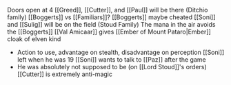 Doors open at 4
[[Greed]], [[Cutter]], and [[Paul]] will be there (Ditchio family)
[[Boggerts]] vs [[Familiars]]?
[[Boggerts]] maybe cheated
[[Soni]] and [[Sulig]] will be on the field (Stoud Family)
The mana in the air avoids the [[Boggerts]]
[[Val Amicaar]] gives [[Ember of Mount Pataro|Ember]] cloak of elven kind
- Action to use, advantage on stealth, disadvantage on perception
[[Soni]] left when he was 19
[[Soni]] wants to talk to [[Paz]] after the game
- He was absolutely not supposed to be (on [[Lord Stoud]]'s orders)
[[Cutter]] is extremely anti-magic
